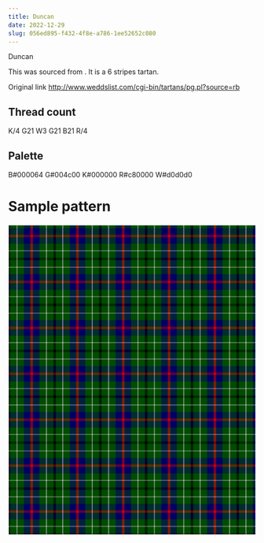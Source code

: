 ```yaml
---
title: Duncan
date: 2022-12-29
slug: 056ed895-f432-4f8e-a786-1ee52652c080
---
```

Duncan

This was sourced from <no value>.  It is a 6 stripes tartan.

Original link http://www.weddslist.com/cgi-bin/tartans/pg.pl?source=rb

## Thread count
K/4 G21 W3 G21 B21 R/4

## Palette
B#000064 G#004c00 K#000000 R#c80000 W#d0d0d0

# Sample pattern

![Tartan detail](tartan.png "K/4 G21 W3 G21 B21 R/4 tartan")